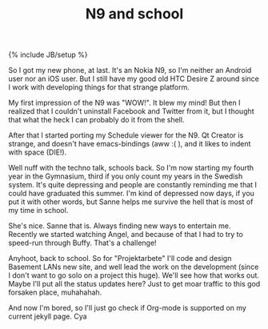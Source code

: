 ﻿---
layout: post
title: "N9 and school"
description: "I haz one and it's back"
category: Rants
tags: N9, School
---
{% include JB/setup %}

So I got my new phone, at last. It's an Nokia N9, so I'm neither an Android user nor an iOS user. But I still have my good old HTC Desire Z around since I work with developing things for that strange platform.

My first impression of the N9 was "WOW!". It blew my mind! But then I realized that I couldn't uninstall Facebook and Twitter from it, but I thought that what the heck I can probably do it from the shell.

After that I started porting my Schedule viewer for the N9. Qt Creator is strange, and doesn't have emacs-bindings (aww :( ), and it likes to indent with space (DIE!).

Well nuff with the techno talk, schools back.
So I'm now starting my fourth year in the Gymnasium, third if you only count my years in the Swedish system. It's quite depressing and people are constantly reminding me that I could have graduated this summer. I'm kind of depressed now days, if you put it with other words, but Sanne helps me survive the hell that is most of my time in school.

She's nice. Sanne that is. Always finding new ways to entertain me. Recently we started watching Angel, and because of that I had to try to speed-run through Buffy. That's a challenge!

Anyhoot, back to school. So for "Projektarbete" I'll code and design Basement LANs new site, and well lead the work on the development (since I don't want to go solo on a project this huge). We'll see how that works out. Maybe I'll put all the status updates here? Just to get moar traffic to this god forsaken place, muhahahah.

And now I'm bored, so I'll just go check if Org-mode is supported on my current jekyll page. Cya

